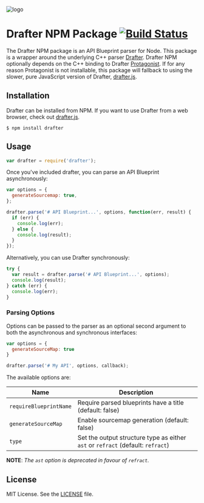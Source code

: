 ![logo](https://raw.github.com/apiaryio/api-blueprint/master/assets/logo_apiblueprint.png)

# Drafter NPM Package [![Build Status](https://travis-ci.org/apiaryio/drafter-npm.svg?branch=master)](https://travis-ci.org/apiaryio/drafter-npm)

The Drafter NPM package is an API Blueprint parser for Node. This package is a
wrapper around the underlying C++ parser
[Drafter](https://github.com/apiaryio/drafter). Drafter NPM optionally depends
on the C++ binding to Drafter
[Protagonist](https://github.com/apiaryio/protagonist). If for any reason
Protagonist is not installable, this package will fallback to using the slower,
pure JavaScript version of Drafter,
[drafter.js](https://github.com/apiaryio/drafter.js).

## Installation

Drafter can be installed from NPM. If you want to use Drafter from a web
browser, check out [drafter.js](https://github.com/apiaryio/drafter.js).

```shell
$ npm install drafter
```

## Usage

```js
var drafter = require('drafter');
```

Once you've included drafter, you can parse an API Blueprint asynchronously:

```js
var options = {
  generateSourcemap: true,
};

drafter.parse('# API Blueprint...', options, function(err, result) {
  if (err) {
    console.log(err);
  } else {
    console.log(result);
  }
});
```

Alternatively, you can use Drafter synchronously:

```js
try {
  var result = drafter.parse('# API Blueprint...', options);
  console.log(result);
} catch (err) {
  console.log(err);
}
```

### Parsing Options

Options can be passed to the parser as an optional second argument to both the
asynchronous and synchronous interfaces:

```js
var options = {
  generateSourceMap: true
}

drafter.parse('# My API', options, callback);
```

The available options are:

Name                   | Description
---------------------- | ----------------------------------------------------------
`requireBlueprintName` | Require parsed blueprints have a title (default: false)
`generateSourceMap`    | Enable sourcemap generation (default: false)
`type`                 | Set the output structure type as either `ast` or `refract` (default: `refract`)

**NOTE**: *The `ast` option is deprecated in favour of `refract`.*

## License

MIT License. See the [LICENSE](LICENSE) file.

